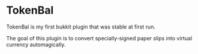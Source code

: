 TokenBal
========

TokenBal is my first bukkit plugin that was stable at first run.

The goal of this plugin is to convert specially-signed paper slips into virtual currency automagically.

